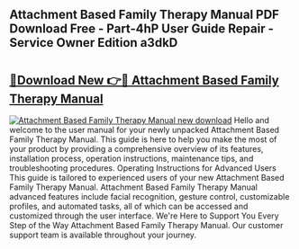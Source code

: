 ## Attachment Based Family Therapy Manual PDF Download Free - Part-4hP User Guide Repair - Service Owner Edition a3dkD

# <h2><a href="http://bc20380.oget.top/?id=Attachment+Based+Family+Therapy+Manual">🔗Download New 👉🔴 Attachment Based Family Therapy Manual</a></h2>

[![Attachment Based Family Therapy Manual new download](https://i.imgur.com/5g1atiW.png)](http://bc20380.oget.top/?id=Attachment+Based+Family+Therapy+Manual)
Hello and welcome to the user manual for your newly unpacked Attachment Based Family Therapy Manual. This guide is here to help you make the most of your product by providing a comprehensive overview of its features, installation process, operation instructions, maintenance tips, and troubleshooting procedures. Operating Instructions for Advanced Users This guide is tailored to experienced users of your new Attachment Based Family Therapy Manual. Attachment Based Family Therapy Manual advanced features include facial recognition, gesture control, customizable profiles, and automated tasks, all of which can be accessed and customized through the user interface. We're Here to Support You Every Step of the Way Attachment Based Family Therapy Manual. Our customer support team is available throughout your journey.
